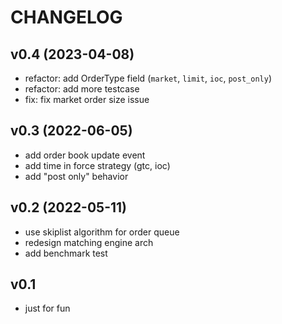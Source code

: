 # CHANGELOG

## v0.4 (2023-04-08)

- refactor: add OrderType field (`market`, `limit`, `ioc`, `post_only`)
- refactor: add more testcase
- fix: fix market order size issue

## v0.3 (2022-06-05)

- add order book update event
- add time in force strategy (gtc, ioc)
- add "post only" behavior

## v0.2 (2022-05-11)

- use skiplist algorithm for order queue
- redesign matching engine arch
- add benchmark test

## v0.1

- just for fun
